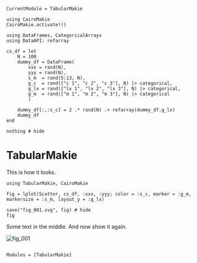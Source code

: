 ```@meta
CurrentModule = TabularMakie
```

```@eval
using CairoMakie
CairoMakie.activate!()
```

```@example tutorial
using DataFrames, CategoricalArrays
using DataAPI: refarray

cs_df = let
	N = 100
	dummy_df = DataFrame(
		xxx = rand(N),
		yyy = rand(N),
		s_m  = rand(5:13, N),
		g_c  = rand(["c 1", "c 2", "c 3"], N) |> categorical,
		g_lx = rand(["lx 1", "lx 2", "lx 3"], N) |> categorical,
		g_m  = rand(["m 1", "m 2", "m 3"], N) |> categorical
		)
	
	dummy_df[:,:s_c] = 2 .* rand(N) .+ refarray(dummy_df.g_lx)
	dummy_df
end

nothing # hide
```

# TabularMakie

This is how it looks.

```@example tutorial
using TabularMakie, CairoMakie

fig = lplot(Scatter, cs_df, :xxx, :yyy; color = :s_c, marker = :g_m,  markersize = :s_m, layout_y = :g_lx)

save("fig_001.svg", fig) # hide
fig
```

Some text in the middle. And now show it again.

![fig_001](fig_001.svg)



```@index
```

```@autodocs
Modules = [TabularMakie]
```
